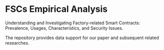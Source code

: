 # FSCs Empirical Analysis

Understanding and Investigating Factory-related Smart Contracts: Prevalence, Usages, Characteristics, and Security Issues.

The repository provides data support for our paper and subsequent related researches.
